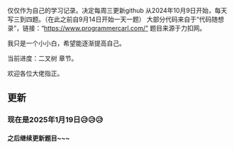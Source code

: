 仅仅作为自己的学习记录。决定每周三更新github
从2024年10月9日开始，每天写三到四题。（在此之前自9月14日开始一天一题）
大部分代码来自于“代码随想录”，链接：“https://www.programmercarl.com/”
题目来源于力扣网。

我只是一个小小白，希望能逐渐提高自己。

当前进度：二叉树 章节。

欢迎各位大佬指正。


## 更新
### 现在是2025年1月19日😥😥😥


#### 之后继续更新题目~~~